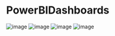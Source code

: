 # PowerBIDashboards

![image](https://github.com/user-attachments/assets/7a23accd-f70b-4e42-98ab-0647b08ecb1f)
![image](https://github.com/user-attachments/assets/1a3bebf8-bdb1-4cb6-b8d4-58dee9908393)
![image](https://github.com/user-attachments/assets/108cd0bd-5e75-4c64-b333-775b99fcab72)
![image](https://github.com/user-attachments/assets/80591a57-81a2-495f-920c-807416cf4af6)

